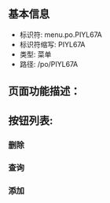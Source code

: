 
## 基本信息

- 标识符: menu.po.PIYL67A
- 标识符缩写: PIYL67A
- 类型: 菜单
- 路径: /po/PIYL67A

## 页面功能描述：





## 按钮列表:


### 删除



### 查询



### 添加


